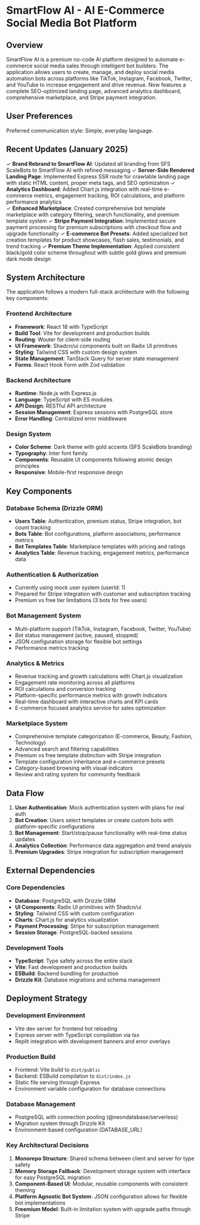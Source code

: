 # SmartFlow AI - AI E-Commerce Social Media Bot Platform

## Overview

SmartFlow AI is a premium no-code AI platform designed to automate e-commerce social media sales through intelligent bot builders. The application allows users to create, manage, and deploy social media automation bots across platforms like TikTok, Instagram, Facebook, Twitter, and YouTube to increase engagement and drive revenue. Now features a complete SEO-optimized landing page, advanced analytics dashboard, comprehensive marketplace, and Stripe payment integration.

## User Preferences

Preferred communication style: Simple, everyday language.

## Recent Updates (January 2025)

✓ **Brand Rebrand to SmartFlow AI**: Updated all branding from SFS ScaleBots to SmartFlow AI with refined messaging
✓ **Server-Side Rendered Landing Page**: Implemented Express SSR route for crawlable landing page with static HTML content, proper meta tags, and SEO optimization
✓ **Analytics Dashboard**: Added Chart.js integration with real-time e-commerce metrics, engagement tracking, ROI calculations, and platform performance analytics  
✓ **Enhanced Marketplace**: Created comprehensive bot template marketplace with category filtering, search functionality, and premium template system
✓ **Stripe Payment Integration**: Implemented secure payment processing for premium subscriptions with checkout flow and upgrade functionality
✓ **E-commerce Bot Presets**: Added specialized bot creation templates for product showcases, flash sales, testimonials, and trend tracking
✓ **Premium Theme Implementation**: Applied consistent black/gold color scheme throughout with subtle gold glows and premium dark mode design

## System Architecture

The application follows a modern full-stack architecture with the following key components:

### Frontend Architecture
- **Framework**: React 18 with TypeScript
- **Build Tool**: Vite for development and production builds
- **Routing**: Wouter for client-side routing
- **UI Framework**: Shadcn/ui components built on Radix UI primitives
- **Styling**: Tailwind CSS with custom design system
- **State Management**: TanStack Query for server state management
- **Forms**: React Hook Form with Zod validation

### Backend Architecture
- **Runtime**: Node.js with Express.js
- **Language**: TypeScript with ES modules
- **API Design**: RESTful API architecture
- **Session Management**: Express sessions with PostgreSQL store
- **Error Handling**: Centralized error middleware

### Design System
- **Color Scheme**: Dark theme with gold accents (SFS ScaleBots branding)
- **Typography**: Inter font family
- **Components**: Reusable UI components following atomic design principles
- **Responsive**: Mobile-first responsive design

## Key Components

### Database Schema (Drizzle ORM)
- **Users Table**: Authentication, premium status, Stripe integration, bot count tracking
- **Bots Table**: Bot configurations, platform associations, performance metrics
- **Bot Templates Table**: Marketplace templates with pricing and ratings
- **Analytics Table**: Revenue tracking, engagement metrics, performance data

### Authentication & Authorization
- Currently using mock user system (userId: 1)
- Prepared for Stripe integration with customer and subscription tracking
- Premium vs free tier limitations (3 bots for free users)

### Bot Management System
- Multi-platform support (TikTok, Instagram, Facebook, Twitter, YouTube)
- Bot status management (active, paused, stopped)
- JSON configuration storage for flexible bot settings
- Performance metrics tracking

### Analytics & Metrics
- Revenue tracking and growth calculations with Chart.js visualization
- Engagement rate monitoring across all platforms
- ROI calculations and conversion tracking
- Platform-specific performance metrics with growth indicators
- Real-time dashboard with interactive charts and KPI cards
- E-commerce focused analytics service for sales optimization

### Marketplace System
- Comprehensive template categorization (E-commerce, Beauty, Fashion, Technology)
- Advanced search and filtering capabilities
- Premium vs free template distinction with Stripe integration
- Template configuration inheritance and e-commerce presets
- Category-based browsing with visual indicators
- Review and rating system for community feedback

## Data Flow

1. **User Authentication**: Mock authentication system with plans for real auth
2. **Bot Creation**: Users select templates or create custom bots with platform-specific configurations
3. **Bot Management**: Start/stop/pause functionality with real-time status updates
4. **Analytics Collection**: Performance data aggregation and trend analysis
5. **Premium Upgrades**: Stripe integration for subscription management

## External Dependencies

### Core Dependencies
- **Database**: PostgreSQL with Drizzle ORM
- **UI Components**: Radix UI primitives with Shadcn/ui
- **Styling**: Tailwind CSS with custom configuration
- **Charts**: Chart.js for analytics visualization
- **Payment Processing**: Stripe for subscription management
- **Session Storage**: PostgreSQL-backed sessions

### Development Tools
- **TypeScript**: Type safety across the entire stack
- **Vite**: Fast development and production builds
- **ESBuild**: Backend bundling for production
- **Drizzle Kit**: Database migrations and schema management

## Deployment Strategy

### Development Environment
- Vite dev server for frontend hot reloading
- Express server with TypeScript compilation via tsx
- Replit integration with development banners and error overlays

### Production Build
- Frontend: Vite build to `dist/public`
- Backend: ESBuild compilation to `dist/index.js`
- Static file serving through Express
- Environment variable configuration for database connections

### Database Management
- PostgreSQL with connection pooling (@neondatabase/serverless)
- Migration system through Drizzle Kit
- Environment-based configuration (DATABASE_URL)

### Key Architectural Decisions

1. **Monorepo Structure**: Shared schema between client and server for type safety
2. **Memory Storage Fallback**: Development storage system with interface for easy PostgreSQL migration
3. **Component-Based UI**: Modular, reusable components with consistent theming
4. **Platform Agnostic Bot System**: JSON configuration allows for flexible bot implementations
5. **Freemium Model**: Built-in limitation system with upgrade paths through Stripe